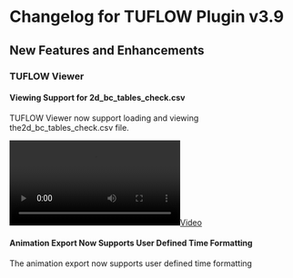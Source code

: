 # Changelog for TUFLOW Plugin v3.9

## New Features and Enhancements

### TUFLOW Viewer

#### Viewing Support for 2d_bc_tables_check.csv

TUFLOW Viewer now support loading and viewing the2d_bc_tables_check.csv file.

[![](videos/test.mp4)](videos/test.mp4)

#### Animation Export Now Supports User Defined Time Formatting

The animation export now supports user defined time formatting
